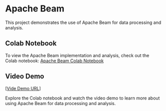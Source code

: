 # Apache Beam

This project demonstrates the use of Apache Beam for data processing and analysis.

## Colab Notebook
To view the Apache Beam implementation and analysis, check out the Colab notebook:
[Apache Beam Colab Notebook](https://colab.research.google.com/drive/1DNdpfBcMVBJNzuhxzqCQGkp-fcjTYRxt?usp=sharing)

## Video Demo
[[Vide Demo URL](https://drive.google.com/file/d/1aGRmd-oTSmk6agF-9ql7UhfeHuV4bA-K/view?usp=sharing)]

Explore the Colab notebook and watch the video demo to learn more about using Apache Beam for data processing and analysis.